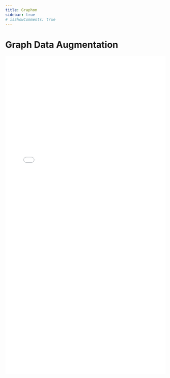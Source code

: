```yaml
---
title: Graphon
sidebar: true
# isShowComments: true
---
```

# Graph Data Augmentation
<ClientOnly>
<title-pv/>
</ClientOnly>

<embed src="/pdf/paper.pdf" type="application/pdf" width="100%" height="1000px" />
<!-- <embed src="/pdf/paper.pdf" width="500" height="375" type="application/pdf"> -->




<ClientOnly>
  <leave/>
</ClientOnly/>